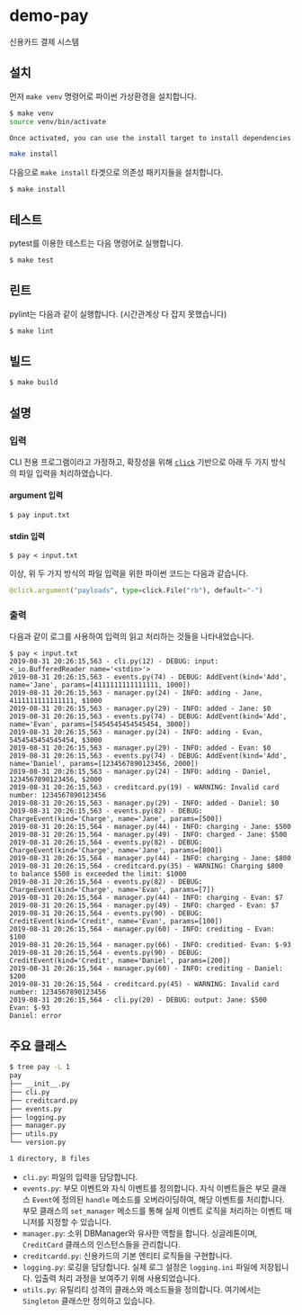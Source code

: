 # demo-pay

신용카드 결제 시스템

## 설치

먼저 `make venv` 명령어로 파이썬 가상환경을 설치합니다. 

```sh
$ make venv
source venv/bin/activate

Once activated, you can use the install target to install dependencies:

make install
```

다음으로 `make install` 타겟으로 의존성 패키지들을 설치합니다.

```sh
$ make install
```

## 테스트

pytest를 이용한 테스트는 다음 명령어로 실행합니다.

```sh
$ make test
```

## 린트

pylint는 다음과 같이 실행합니다. (시간관계상 다 잡지 못했습니다)

```sh
$ make lint
```

## 빌드

```sh
$ make build
```

## 설명

### 입력

CLI 전용 프로그램이라고 가정하고, 확장성을 위해 [`click`](https://github.com/pallets/click) 기반으로 아래 두 가지 방식의 파일 입력을 처리하였습니다.

#### argument 입력
```
$ pay input.txt
```

#### stdin 입력
```
$ pay < input.txt
```

이상, 위 두 가지 방식의 파일 입력을 위한 파이썬 코드는 다음과 같습니다.

```python
@click.argument("payloads", type=click.File("rb"), default="-")
```

### 출력

다음과 같이 로그를 사용하여 입력의 읽고 처리하는 것들을 나타내었습니다.

```shell
$ pay < input.txt
2019-08-31 20:26:15,563 - cli.py(12) - DEBUG: input: <_io.BufferedReader name='<stdin>'>
2019-08-31 20:26:15,563 - events.py(74) - DEBUG: AddEvent(kind='Add', name='Jane', params=[4111111111111111, 1000])
2019-08-31 20:26:15,563 - manager.py(24) - INFO: adding - Jane, 4111111111111111, $1000
2019-08-31 20:26:15,563 - manager.py(29) - INFO: added - Jane: $0                                                                                                                                                                                                              
2019-08-31 20:26:15,563 - events.py(74) - DEBUG: AddEvent(kind='Add', name='Evan', params=[5454545454545454, 3000])
2019-08-31 20:26:15,563 - manager.py(24) - INFO: adding - Evan, 5454545454545454, $3000
2019-08-31 20:26:15,563 - manager.py(29) - INFO: added - Evan: $0
2019-08-31 20:26:15,563 - events.py(74) - DEBUG: AddEvent(kind='Add', name='Daniel', params=[1234567890123456, 2000])
2019-08-31 20:26:15,563 - manager.py(24) - INFO: adding - Daniel, 1234567890123456, $2000
2019-08-31 20:26:15,563 - creditcard.py(19) - WARNING: Invalid card number: 1234567890123456
2019-08-31 20:26:15,563 - manager.py(29) - INFO: added - Daniel: $0
2019-08-31 20:26:15,563 - events.py(82) - DEBUG: ChargeEvent(kind='Charge', name='Jane', params=[500])
2019-08-31 20:26:15,564 - manager.py(44) - INFO: charging - Jane: $500
2019-08-31 20:26:15,564 - manager.py(49) - INFO: charged - Jane: $500
2019-08-31 20:26:15,564 - events.py(82) - DEBUG: ChargeEvent(kind='Charge', name='Jane', params=[800])
2019-08-31 20:26:15,564 - manager.py(44) - INFO: charging - Jane: $800
2019-08-31 20:26:15,564 - creditcard.py(35) - WARNING: Charging $800 to balance $500 is exceeded the limit: $1000
2019-08-31 20:26:15,564 - events.py(82) - DEBUG: ChargeEvent(kind='Charge', name='Evan', params=[7])
2019-08-31 20:26:15,564 - manager.py(44) - INFO: charging - Evan: $7
2019-08-31 20:26:15,564 - manager.py(49) - INFO: charged - Evan: $7
2019-08-31 20:26:15,564 - events.py(90) - DEBUG: CreditEvent(kind='Credit', name='Evan', params=[100])
2019-08-31 20:26:15,564 - manager.py(60) - INFO: crediting - Evan: $100
2019-08-31 20:26:15,564 - manager.py(66) - INFO: creditied- Evan: $-93
2019-08-31 20:26:15,564 - events.py(90) - DEBUG: CreditEvent(kind='Credit', name='Daniel', params=[200])
2019-08-31 20:26:15,564 - manager.py(60) - INFO: crediting - Daniel: $200
2019-08-31 20:26:15,564 - creditcard.py(45) - WARNING: Invalid card number: 1234567890123456
2019-08-31 20:26:15,564 - cli.py(20) - DEBUG: output: Jane: $500
Evan: $-93
Daniel: error
```

## 주요 클래스

```sh
$ tree pay -L 1
pay
├── __init__.py
├── cli.py
├── creditcard.py
├── events.py
├── logging.py
├── manager.py
├── utils.py
└── version.py

1 directory, 8 files
```

- `cli.py`: 파일의 입력을 담당합니다.
- `events.py`: 부모 이벤트와 자식 이벤트를 정의합니다. 자식 이벤트들은 부모 클래스 `Event`에 정의된 `handle` 메소드를 오버라이딩하여, 해당 이벤트를 처리합니다. 부모 클래스의 `set_manager` 메소드를 통해 실제 이벤트 로직을 처리하는 이벤트 매니저를 지정할 수 있습니다.
- `manager.py`: 소위 DBManager와 유사한 역할을 합니다. 싱글레톤이며, `CreditCard` 클래스의 인스턴스들을 관리합니다.
- `creditcardd.py`: 신용카드의 기본 엔티티 로직들을 구현합니다.
- `logging.py`: 로깅을 담당합니다. 실제 로그 설정은 `logging.ini` 파일에 저장됩니다. 입출력 처리 과정을 보여주기 위해 사용되었습니다.
- `utils.py`: 유틸리티 성격의 클래스와 메소드들을 정의합니다. 여기에서는 `Singleton` 클래스만 정의하고 있습니다.
